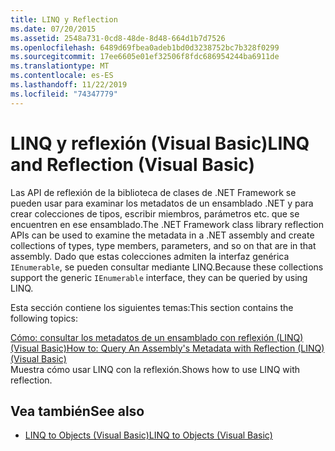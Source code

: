 ```yaml
---
title: LINQ y Reflection
ms.date: 07/20/2015
ms.assetid: 2548a731-0cd8-48de-8d48-664d1b7d7526
ms.openlocfilehash: 6489d69fbea0adeb1bd0d3238752bc7b328f0299
ms.sourcegitcommit: 17ee6605e01ef32506f8fdc686954244ba6911de
ms.translationtype: MT
ms.contentlocale: es-ES
ms.lasthandoff: 11/22/2019
ms.locfileid: "74347779"
---
```

# <a name="linq-and-reflection-visual-basic"></a><span data-ttu-id="38c60-102">LINQ y reflexión (Visual Basic)</span><span class="sxs-lookup"><span data-stu-id="38c60-102">LINQ and Reflection (Visual Basic)</span></span>
<span data-ttu-id="38c60-103">Las API de reflexión de la biblioteca de clases de .NET Framework se pueden usar para examinar los metadatos de un ensamblado .NET y para crear colecciones de tipos, escribir miembros, parámetros etc. que se encuentren en ese ensamblado.</span><span class="sxs-lookup"><span data-stu-id="38c60-103">The .NET Framework class library reflection APIs can be used to examine the metadata in a .NET assembly and create collections of types, type members, parameters, and so on that are in that assembly.</span></span> <span data-ttu-id="38c60-104">Dado que estas colecciones admiten la interfaz genérica `IEnumerable`, se pueden consultar mediante LINQ.</span><span class="sxs-lookup"><span data-stu-id="38c60-104">Because these collections support the generic `IEnumerable` interface, they can be queried by using LINQ.</span></span>  
  
 <span data-ttu-id="38c60-105">Esta sección contiene los siguientes temas:</span><span class="sxs-lookup"><span data-stu-id="38c60-105">This section contains the following topics:</span></span>  
  
 [<span data-ttu-id="38c60-106">Cómo: consultar los metadatos de un ensamblado con reflexión (LINQ) (Visual Basic)</span><span class="sxs-lookup"><span data-stu-id="38c60-106">How to: Query An Assembly's Metadata with Reflection (LINQ) (Visual Basic)</span></span>](../../../../visual-basic/programming-guide/concepts/linq/how-to-query-an-assembly-s-metadata-with-reflection-linq.md)  
 <span data-ttu-id="38c60-107">Muestra cómo usar LINQ con la reflexión.</span><span class="sxs-lookup"><span data-stu-id="38c60-107">Shows how to use LINQ with reflection.</span></span>  
  
## <a name="see-also"></a><span data-ttu-id="38c60-108">Vea también</span><span class="sxs-lookup"><span data-stu-id="38c60-108">See also</span></span>

- [<span data-ttu-id="38c60-109">LINQ to Objects (Visual Basic)</span><span class="sxs-lookup"><span data-stu-id="38c60-109">LINQ to Objects (Visual Basic)</span></span>](../../../../visual-basic/programming-guide/concepts/linq/linq-to-objects.md)

